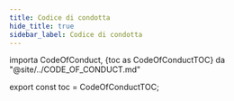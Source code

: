 ```yaml
---
title: Codice di condotta
hide_title: true
sidebar_label: Codice di condotta
---
```


importa CodeOfConduct, {toc as CodeOfConductTOC} da "@site/../CODE_OF_CONDUCT.md"

<CodeOfConduct />

export const toc = CodeOfConductTOC;
